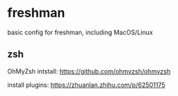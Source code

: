 # freshman
basic config for freshman, including MacOS/Linux

## zsh
OhMyZsh intstall: https://github.com/ohmyzsh/ohmyzsh

install plugins: https://zhuanlan.zhihu.com/p/62501175

